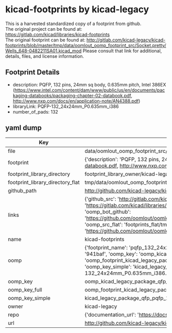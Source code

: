 # kicad-footprints by kicad-legacy  
This is a harvested standardized copy of a footprint from github.  
The original project can be found at:  
https://gitlab.com/kicad/libraries/kicad-footprints  
The original footprint can be found at:
http://gitlab.com/kicad-legacy/kicad-footprints/blob/master/tmp/data/oomlout_oomp_footprint_src/Socket.pretty/Wells_648-0482211SA01.kicad_mod
Please consult that link for additional, details, files, and license information.  
## Footprint Details
* description: PQFP, 132 pins, 24mm sq body, 0.635mm pitch, Intel 386EX (https://www.intel.com/content/dam/www/public/us/en/documents/packaging-databooks/packaging-chapter-02-databook.pdf, http://www.nxp.com/docs/en/application-note/AN4388.pdf)  
* libraryLink: PQFP-132_24x24mm_P0.635mm_i386  
* number_of_pads: 132  
## yaml dump  
| Key | Value |  
| --- | --- |  
| file | data/oomlout_oomp_footprint_src/kicad-footprints/Package_QFP.pretty/PQFP-132_24x24mm_P0.635mm_i386.kicad_mod |  
| footprint | {'description': 'PQFP, 132 pins, 24mm sq body, 0.635mm pitch, Intel 386EX (https://www.intel.com/content/dam/www/public/us/en/documents/packaging-databooks/packaging-chapter-02-databook.pdf, http://www.nxp.com/docs/en/application-note/AN4388.pdf)', 'libraryLink': 'PQFP-132_24x24mm_P0.635mm_i386', 'number_of_pads': 132} |  
| footprint_library_directory | footprint_library_owner/kicad-legacy_kicad-footprints |  
| footprint_library_directory_flat | tmp/data/oomlout_oomp_footprint_src/footprints_flat/kicad_legacy_package_qfp_pqfp_132_24x24mm_p0_635mm_i386/working |  
| github_path | http://github.com/kicad-legacy/kicad-footprints/blob/master/tmp/data/oomlout_oomp_footprint_src/Package_QFP.pretty/PQFP-132_24x24mm_P0.635mm_i386.kicad_mod |  
| links | {'github_src': 'http://gitlab.com/kicad-legacy/kicad-footprints/blob/master/tmp/data/oomlout_oomp_footprint_src/Socket.pretty/Wells_648-0482211SA01.kicad_mod', 'github_src_repo': 'https://gitlab.com/kicad/libraries/kicad-footprints', 'oomp_bot': 'tmp/data/oomlout_oomp_footprint_src/footprints/kicad_legacy_package_qfp_pqfp_132_24x24mm_p0_635mm_i386/working', 'oomp_bot_github': 'https://github.com/oomlout/oomlout_oomp_footprint_bot/tree/main/tmp/data/oomlout_oomp_footprint_src/footprints/kicad_legacy_package_qfp_pqfp_132_24x24mm_p0_635mm_i386/working', 'oomp_src_flat': 'footprints_flat/tmp/data/oomlout_oomp_footprint_src/footprints_flat/kicad_legacy_package_qfp_pqfp_132_24x24mm_p0_635mm_i386/working', 'oomp_src_flat_github': 'https://github.com/oomlout/oomlout_oomp_footprint_src/tree/main/tmp/data/oomlout_oomp_footprint_src/footprints_flat/kicad_legacy_package_qfp_pqfp_132_24x24mm_p0_635mm_i386/working'} |  
| name | kicad-footprints |  
| oomp | {'footprint_name': 'pqfp_132_24x24mm_p0_635mm_i386', 'library_name': 'package_qfp', 'md5': '941bafbcf3d130fc945d7e2cecaa012f', 'md5_10': '941bafbcf3', 'md5_5': '941ba', 'md5_6': '941baf', 'oomp_key': 'oomp_kicad_legacy_package_qfp_pqfp_132_24x24mm_p0_635mm_i386', 'oomp_key_extra': 'oomp_footprint_kicad_legacy_package_qfp_pqfp_132_24x24mm_p0_635mm_i386', 'oomp_key_full': 'oomp_footprint_kicad_legacy_package_qfp_pqfp_132_24x24mm_p0_635mm_i386_941baf', 'oomp_key_simple': 'kicad_legacy_package_qfp_pqfp_132_24x24mm_p0_635mm_i386', 'original_filename': 'data/oomlout_oomp_footprint_src/kicad-footprints/Package_QFP.pretty/PQFP-132_24x24mm_P0.635mm_i386.kicad_mod', 'owner_name': 'kicad_legacy'} |  
| oomp_key | oomp_kicad_legacy_package_qfp_pqfp_132_24x24mm_p0_635mm_i386 |  
| oomp_key_full | oomp_footprint_kicad_legacy_package_qfp_pqfp_132_24x24mm_p0_635mm_i386 |  
| oomp_key_simple | kicad_legacy_package_qfp_pqfp_132_24x24mm_p0_635mm_i386 |  
| owner | kicad-legacy |  
| repo | {'documentation_url': 'https://docs.github.com/rest/repos/repos#get-a-repository', 'message': 'Not Found'} |  
| url | http://github.com/kicad-legacy/kicad-footprints |  

